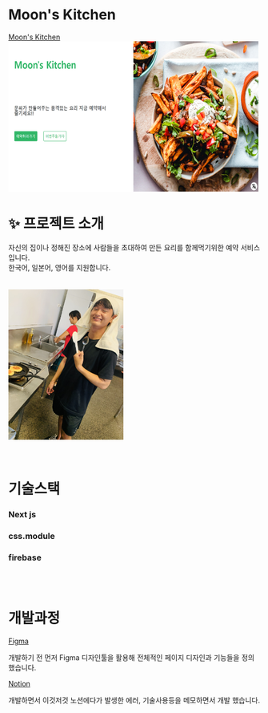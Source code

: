 # Moon's Kitchen

[Moon's Kitchen](https://moon-s-kitchen.web.app/)
</br>
<img
    src="./public/moon's_kitchen.PNG"
    width="500"
    height="300"
  />

# ✨ 프로젝트 소개

자신의 집이나 정해진 장소에 사람들을 초대하여 만든 요리를 함께먹기위한 예약 서비스 입니다.
</br>
한국어, 일본어, 영어를 지원합니다.
</br>
</br>
</br>
<img
    src="./public/chef.jpg"
    width="230"
    height="300"
  />
</br>
</br>
</br>

# 기술스택

### Next js

### css.module

### firebase

</br>
</br>

# 개발과정

[Figma](https://www.figma.com/file/fPS0r0xnFOa4JHreAlbTSK/Untitled?type=design&node-id=0%3A1&t=hWdAJZMFOSaQXuAK-1)

개발하기 전 먼저 Figma 디자인툴을 활용해 전체적인 페이지 디자인과 기능들을 정의 했습니다.

[Notion](https://www.notion.so/Moon-s-Kitchen-76bdc94ba48440e286008b3c9beaef0e?pvs=4)

개발하면서 이것저것 노션에다가 발생한 에러, 기술사용등을 메모하면서 개발 했습니다.

